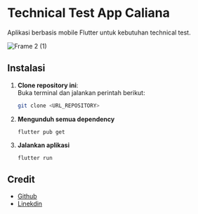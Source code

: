 # Technical Test App Caliana
Aplikasi berbasis mobile Flutter untuk kebutuhan technical test.

![Frame 2 (1)](https://github.com/user-attachments/assets/86461ac9-5d59-40e0-a566-ced994a6c120)

## Instalasi
1. **Clone repository ini**:  
   Buka terminal dan jalankan perintah berikut:
   ```bash
   git clone <URL_REPOSITORY>

2. **Mengunduh semua dependency**
   ```dependency
   flutter pub get
   ```
3. **Jalankan aplikasi**
   ```dependency
   flutter run
   ```
   
## Credit
- [Github](https://github.com/dimasjayadi99)
- [Linekdin](https://www.linkedin.com/in/dimasjayadi99/)
